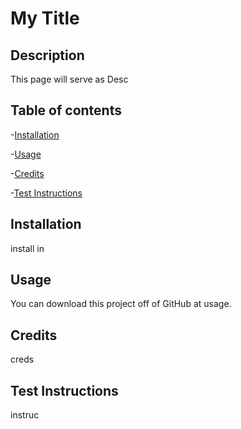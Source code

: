 
# My Title

## Description

This page will serve as Desc

## Table of contents

-[Installation](#installation)

-[Usage](#usage)

-[Credits](#credits)

-[Test Instructions](#test-instructions)


## Installation

install in


## Usage

You can download this project off of GitHub at usage.


## Credits

creds


## Test Instructions

instruc


